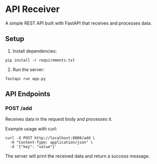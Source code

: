 # API Receiver

A simple REST API built with FastAPI that receives and processes data.

## Setup

1. Install dependencies:

```
pip install -r requirements.txt
```

2. Run the server:

```
fastapi run app.py
```

## API Endpoints

### POST /add

Receives data in the request body and processes it.

Example usage with curl:

```
curl -X POST http://localhost:8000/add \
  -H "Content-Type: application/json" \
  -d '{"key": "value"}'
```

The server will print the received data and return a success message.
